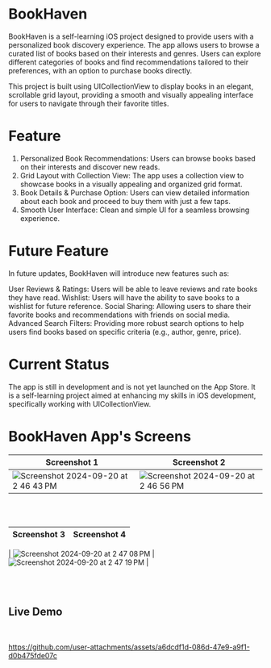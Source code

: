 # BookHaven


  BookHaven is a self-learning iOS project designed to provide users with a personalized book discovery experience. The app allows users to browse a curated list of books based on their interests and genres. Users can explore different categories of books and find recommendations tailored to their preferences, with an option to purchase books directly.

This project is built using UICollectionView to display books in an elegant, scrollable grid layout, providing a smooth and visually appealing interface for users to navigate through their favorite titles.



# Feature

 1.  Personalized Book Recommendations: Users can browse books based on their interests and discover new reads.
2. Grid Layout with Collection View: The app uses a collection view to showcase books in a visually appealing and organized grid format.
3. Book Details & Purchase Option: Users can view detailed information about each book and proceed to buy them with just a few taps.
4. Smooth User Interface: Clean and simple UI for a seamless browsing experience.


# Future Feature

   In future updates, BookHaven will introduce new features such as:

User Reviews & Ratings: Users will be able to leave reviews and rate books they have read.
Wishlist: Users will have the ability to save books to a wishlist for future reference.
Social Sharing: Allowing users to share their favorite books and recommendations with friends on social media.
Advanced Search Filters: Providing more robust search options to help users find books based on specific criteria (e.g., author, genre, price).


# Current Status 
The app is still in development and is not yet launched on the App Store. It is a self-learning project aimed at enhancing my skills in iOS development, specifically working with UICollectionView.

# BookHaven App's Screens 

| Screenshot 1              | Screenshot 2              |
|---------------------------|---------------------------|
| ![Screenshot 2024-09-20 at 2 46 43 PM](https://github.com/user-attachments/assets/641802df-745d-4173-88e5-f59c17778810) | ![Screenshot 2024-09-20 at 2 46 56 PM](https://github.com/user-attachments/assets/50eace31-48cf-4424-a240-c3fd5d1c54c9)|


<br> <br>

| Screenshot 3              | Screenshot 4              |
|---------------------------|---------------------------|
| 
![Screenshot 2024-09-20 at 2 47 08 PM](https://github.com/user-attachments/assets/db4faeaa-4943-40a3-b2af-7aaf540fa813) | ![Screenshot 2024-09-20 at 2 47 19 PM](https://github.com/user-attachments/assets/347d8f10-28a3-4cc2-a57a-0101ba95717a) |

<br> <br>

## Live Demo 

<br>

https://github.com/user-attachments/assets/a6dcdf1d-086d-47e9-a9f1-d0b475fde07c




